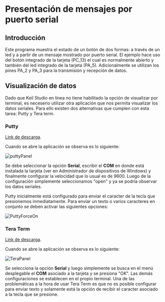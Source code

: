 # Presentación de mensajes por puerto serial


## Introducción 

Este programa muestra el estado de un botón de dos formas: a través de un led y a partir de un mensaje mostrado por puerto serial. El ejemplo hace uso 
del botón integrado de la tarjeta (PC_13) el cual es normalmente abierto y también del led integrado de la tarjeta (PA_5). Adicionalmente se utilizan los pines 
PA_2 y PA_3 para la transmisión y recepción de datos.


## Visualización de datos

Dado que Keil Studio en línea no tiene habilitado la opción de visualizar por terminal, es neceserio utilizar otra aplicación que nos permita visualizar los datos
seriales. Para ello existen dos alternativas que cumplen con esta tarea: Putty y Tera term.

### Putty 

[Link de descarga](https://www.chiark.greenend.org.uk/~sgtatham/putty/latest.html "Redireccionar a pagina oficial Putty").

Cuando se abre la aplicación se observa es lo siguiente:

![puttyPanel](https://user-images.githubusercontent.com/59096507/210011350-6df879b1-9425-4508-9801-10e67481054d.png)

Se debe seleccionar la opción **Serial**, escribir el **COM** en donde está instalada la tarjeta (ver en Administrador de dispositivos de Windows) y
finalmente configurar la velocidad que lo usual es de 9600. Luego de la configuración simplemente seleccionamos "open" y ya se podría observar los datos seriales.

Putty inicialmente está configurado para enviar el caracter de la tecla que presionemos inmediatamente. Para enviar un texto o varios caracteres en conjunto
se deben activar las siguientes opciones:

![PuttyForceOn](https://user-images.githubusercontent.com/59096507/210012675-00c70c26-41af-4a9f-8544-0d3001f7f32b.png)

### Tera Term

[Link de descarga](https://ttssh2.osdn.jp/index.html.en "Redireccionar a pagina oficial Tera Term").

Cuando se abre la aplicación se observa es lo siguiente:

![TeraPanel](https://user-images.githubusercontent.com/59096507/210012229-581efcdc-993d-4546-b84a-3afc3efc7372.png)

Se selecciona la opción **Serial** y luego simplemente se busca en el menú desplegable el **COM** asociado a la tarjeta y se presiona "OK". Las demás configuraciones se establecen en el propio terminal.
Una de las problemáticas a la hora de usar Tera Term es que no es posible configurar para enviar texto y solamente está la opción de recibir el caracter asociado
a la tecla que se presione.




